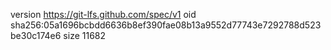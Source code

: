 version https://git-lfs.github.com/spec/v1
oid sha256:05a1696bcbdd6636b8ef390fae08b13a9552d77743e7292788d523be30c174e6
size 11682
